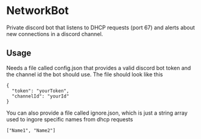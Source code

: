 # NetworkBot

Private discord bot that listens to DHCP requests (port 67) and alerts about new connections in a discord channel.

## Usage

Needs a file called config.json that provides a valid discord bot token and the channel id the bot should use. The file should look like this

```
{
  "token": "yourToken",
  "channelId": "yourId"
}
```

You can also provide a file called ignore.json, which is just a string array used to ingore specific names from dhcp requests

```
["Name1", "Name2"]
```
